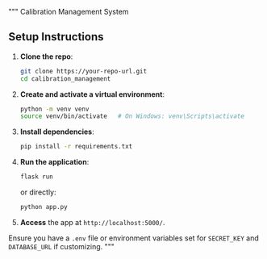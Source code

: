 """
Calibration Management System

## Setup Instructions
1. **Clone the repo**:
   ```bash
   git clone https://your-repo-url.git
   cd calibration_management
   ```
2. **Create and activate a virtual environment**:
   ```bash
   python -m venv venv
   source venv/bin/activate   # On Windows: venv\Scripts\activate
   ```
3. **Install dependencies**:
   ```bash
   pip install -r requirements.txt
   ```
4. **Run the application**:
   ```bash
   flask run
   ```
   or directly:
   ```bash
   python app.py
   ```
5. **Access** the app at `http://localhost:5000/`.

Ensure you have a `.env` file or environment variables set for `SECRET_KEY` and `DATABASE_URL` if customizing.
"""